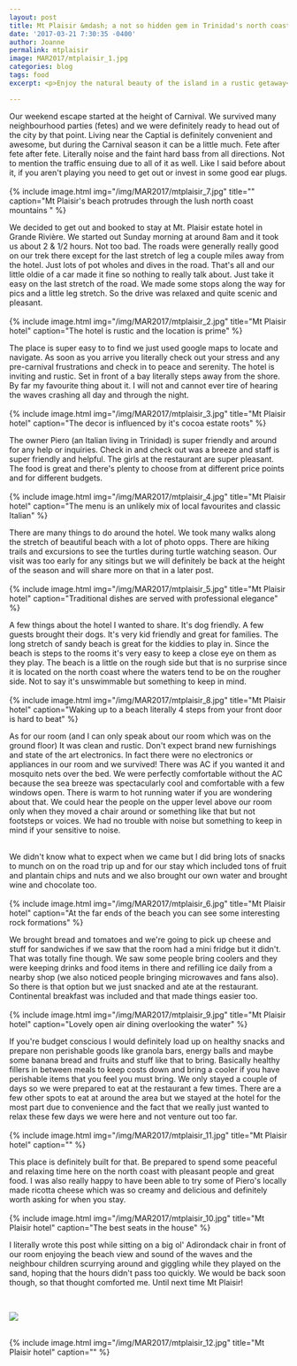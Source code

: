 ```yaml
---
layout: post
title: Mt Plaisir &mdash; a not so hidden gem in Trinidad's north coast
date: '2017-03-21 7:30:35 -0400'
author: Joanne
permalink: mtplaisir
image: MAR2017/mtplaisir_1.jpg
categories: blog
tags: food
excerpt: <p>Enjoy the natural beauty of the island in a rustic getaway</p>

---
```


Our weekend escape started at the height of Carnival. We survived many neighbourhood parties (fetes) and we were definitely ready to head out of the city by that point.  Living near the Captial is definitely convenient and awesome, but during the Carnival season it can be a little much. Fete after fete after fete. Literally noise and the faint hard bass from all directions.  Not to mention the traffic ensuing due to all of it as well.  Like I said before about it, if you aren't playing you need to get out or invest in some good ear plugs.  
<br>
{% include image.html
            img="/img/MAR2017/mtplaisir_7.jpg"
            title=""
            caption="Mt Plaisir's beach protrudes through the lush north coast mountains " %}

We decided to get out and booked to stay at Mt. Plaisir estate hotel in Grande Rivière. We started out Sunday morning at around 8am and it took us about 2 & 1/2 hours. Not too bad. The roads were  generally really good on our trek there except for the last stretch of leg a couple miles away from the hotel.  Just lots of pot wholes and dives in the road. That's all and our little oldie of a car made it fine so nothing to really talk about. Just take it easy on the last stretch of the road. We made some stops along the way for pics and a little leg stretch. So the drive was relaxed and quite scenic and pleasant.
<br>
<br>
{% include image.html
            img="/img/MAR2017/mtplaisir_2.jpg"
            title="Mt Plaisir hotel"
            caption="The hotel is rustic and the location is prime" %}

The place is super easy to to find we just used google maps to locate and navigate. As soon as you arrive you literally check out your stress and any pre-carnival frustrations and check in to peace and serenity. The hotel is inviting and rustic. Set in front of a bay literally steps away from the shore.  By far my favourite thing about it.  I will not and cannot ever tire of hearing the waves crashing all day and through the night.
<br>
<br>
{% include image.html
            img="/img/MAR2017/mtplaisir_3.jpg"
            title="Mt Plaisir hotel"
            caption="The decor is influenced by it's cocoa estate roots" %}

The owner Piero (an Italian living in Trinidad) is super friendly and around for any help or inquiries.  Check in and check out was a breeze and staff is super friendly and helpful. The girls at the restaurant are super pleasant. The food is great and there's plenty to choose from at different price points and for different budgets.
<br>
<br>
{% include image.html
            img="/img/MAR2017/mtplaisir_4.jpg"
            title="Mt Plaisir hotel"
            caption="The menu is an unlikely mix of local favourites and classic Italian" %}

There are many things to do around the hotel. We took many walks along the stretch of beautiful beach with a lot of photo opps.  There are hiking trails and excursions to see the turtles during turtle watching season. Our visit was too early for any sitings but we will definitely be back at the height of the season and will share more on that in a later post.  
<br>
{% include image.html
            img="/img/MAR2017/mtplaisir_5.jpg"
            title="Mt Plaisir hotel"
            caption="Traditional dishes are served with professional elegance" %}

A few things about the hotel I wanted to share.  It's dog friendly. A few guests brought their dogs. It's very kid friendly and great for families. The long stretch of sandy beach is great for the kiddies to play in.  Since the beach is steps to the rooms it's very easy to keep a close eye on them as they play. The beach is a little on the rough side but that is no surprise since it is located on the north coast where the waters tend to be on the rougher side.  Not to say it's unswimmable but something to keep in mind.  
<br>
{% include image.html
            img="/img/MAR2017/mtplaisir_8.jpg"
            title="Mt Plaisir hotel"
            caption="Waking up to a beach literally 4 steps from your front door is hard to beat" %}

As for our room (and I can only speak about our room which was on the ground floor) It was clean and rustic.  Don't expect brand new furnishings and state of the art electronics. In fact there were no electronics or appliances in our room and we survived! There was AC if you wanted it and mosquito nets over the bed. We were perfectly comfortable without the AC because the sea breeze was spectacularly cool and comfortable with a few windows open. There is warm to hot running water if you are wondering about that. We could hear the people on the upper level above our room only when they moved a chair around or something like that but not footsteps or voices.  We had no trouble with noise but something to keep in mind if your sensitive to noise.
<br>
<br>

We didn't know what to expect when we came but I did bring lots of snacks to munch on on the road trip up and for our stay which included tons of fruit and plantain chips and nuts and we also brought our own water and brought wine and chocolate too.
<br>
<br>
{% include image.html
            img="/img/MAR2017/mtplaisir_6.jpg"
            title="Mt Plaisir hotel"
            caption="At the far ends of the beach you can see some interesting rock formations" %}

We brought bread and tomatoes and we're going to pick up cheese and stuff for sandwiches if we saw that the room had a mini fridge but it didn't.  That was totally fine though.  We saw some people bring coolers and they were keeping drinks and food items in there and refilling ice daily from a nearby shop (we also noticed people bringing microwaves and fans also). So there is that option but we just snacked and ate at the restaurant. Continental breakfast was included and that made things easier too.  
<br>
{% include image.html
            img="/img/MAR2017/mtplaisir_9.jpg"
            title="Mt Plaisir hotel"
            caption="Lovely open air dining overlooking the water" %}

If you're budget conscious I would definitely load up on healthy snacks and prepare non perishable goods like granola bars, energy balls and maybe some banana bread and fruits and stuff like that to bring. Basically healthy fillers in between meals to keep costs down and bring a cooler if you have perishable items that you feel you must bring.  We only stayed a couple of days so we were prepared to eat at the restaurant a few times.  There are a few other spots to eat at around the area but we stayed at the hotel for the most part due to convenience and the fact that we really just wanted to relax these few days we were here and not venture out too far.
<br>
<br>
{% include image.html
            img="/img/MAR2017/mtplaisir_11.jpg"
            title="Mt Plaisir hotel"
            caption="" %}

This place is definitely built for that.  Be prepared to spend some
peaceful and relaxing time here on the north coast with pleasant people and great food. I was also really happy to have been able to try some of Piero's locally made ricotta cheese which was so creamy and delicious and definitely worth asking for when you stay.
<br>
<br>
{% include image.html
            img="/img/MAR2017/mtplaisir_10.jpg"
            title="Mt Plaisir hotel"
            caption="The best seats in the house" %}

I literally wrote this post while sitting on a big ol' Adirondack chair in front of our room enjoying the beach view and sound of the waves and the neighbour children scurrying around and giggling while they played on the sand, hoping that the hours didn't pass too quickly.  We would be back soon though, so that thought comforted me. Until next time Mt Plaisir!

<br>
<p class="apple__news__logo"><a href="https://apple.news/TKVtoVhGUQSuiufA4bqI-gg"><img src="{{ basesite.url }}/img/apple_news.svg" /></a></p>


<br>
{% include image.html
            img="/img/MAR2017/mtplaisir_12.jpg"
            title="Mt Plaisir hotel"
            caption="" %}
